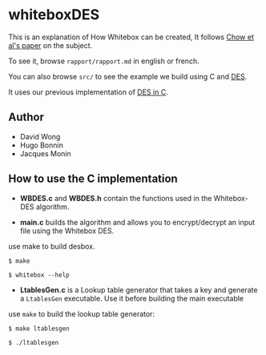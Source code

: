whiteboxDES
===========

This is an explanation of How Whitebox can be created,
It follows [Chow et al's paper][1] on the subject.

To see it, browse `rapport/rapport.md` in english or french.

You can also browse `src/` to see the example we build using C and [DES][1].

It uses our previous implementation of [DES in C][3].

[1]: http://www.scs.carleton.ca/%7Epaulv/papers/whitedes1.ps
[2]: http://en.wikipedia.org/wiki/Data_Encryption_Standard
[3]: https://github.com/mimoo/DES


Author
------

* David Wong
* Hugo Bonnin
* Jacques Monin

How to use the C implementation
----

* **WBDES.c** and **WBDES.h** contain the functions used in the Whitebox-DES algorithm.

* **main.c** builds the algorithm and allows you to encrypt/decrypt an input file using the Whitebox DES.

use make to build desbox.

    $ make
    
    $ whitebox --help

* **LtablesGen.c** is a Lookup table generator that takes a key and generate a `LtablesGen` executable. Use it before building the main executable

use `make` to build the lookup table generator:

    $ make ltablesgen

    $ ./ltablesgen


